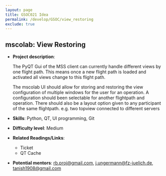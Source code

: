 ```yaml
---
layout: page
title: GSOC021 Idea
permalink: /develop/GSOC/view_restoring
exclude: true
---
```


## mscolab: View Restoring 

- **Project description**:

    The PyQT Gui of the MSS client can currently handle different views by one flight path. This means once a new flight path is loaded and activated all views change to this flight path. 

    The mscolab UI should allow for storing and restoring the view configuration of multiple windows for the user for an operation. 
A configuration should been selectable for another flightpath and operation.
    There should also be a layout option given to any participant of the same flightpath. e.g. two topview connected to different servers

- **Skills**: Python, QT, UI programming, Git

- **Difficulty level**: Medium

- **Related Readings/Links**:
    - Ticket
    - QT Cache
 

-   **Potential mentors**:
    rb.proj@gmail.com, j.ungermann@fz-juelich.de, tanish1908@gmail.com
